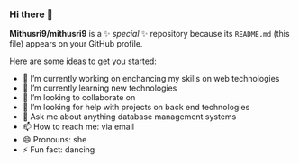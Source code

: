 ### Hi there 👋


**Mithusri9/mithusri9** is a ✨ _special_ ✨ repository because its `README.md` (this file) appears on your GitHub profile.

Here are some ideas to get you started:

- 🔭 I’m currently working on enchancing my skills on web technologies
- 🌱 I’m currently learning new technologies
- 👯 I’m looking to collaborate on 
- 🤔 I’m looking for help with projects on back end technologies
- 💬 Ask me about anything database management systems
- 📫 How to reach me: via email
- 😄 Pronouns: she
- ⚡ Fun fact: dancing

